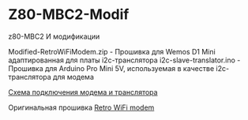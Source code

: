 # Z80-MBC2-Modif
z80-MBC2 И модификации


Modified-RetroWiFiModem.zip - Прошивка для Wemos D1 Mini адаптированная для платы i2c-транслятора
i2c-slave-translator.ino - Прошивка для Arduino Pro Mini 5V, используемая в качестве i2c-транслятора для модема

[Схема подключения модема и транслятора](https://github.com/coprolitebbs/Z80-MBC2-Modif/blob/main/I2c_modem.jpg)

Оригинальная прошивка [Retro WiFi modem](https://github.com/mecparts/RetroWiFiModem)
